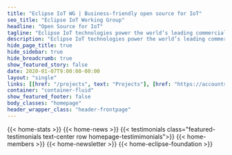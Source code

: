```yaml
---
title: "Eclipse IoT WG | Business-friendly open source for IoT"
seo_title: "Eclipse IoT Working Group"
headline: "Open Source for IoT"
tagline: "Eclipse IoT technologies power the world’s leading commercial IoT solutions."
description: "Eclipse IoT technologies power the world’s leading commercial IoT solutions."
hide_page_title: true
hide_sidebar: true
hide_breadcrumb: true
show_featured_story: false
date: 2020-01-07T9:00:00-00:00
layout: "single"
links: [[href: "/projects", text: "Projects"], [href: "https://accounts.eclipse.org/contact/membership/iot", text: "Join Us"]]
container: "container-fluid"
show_featured_footer: false
body_classes: "homepage"
header_wrapper_class: "header-frontpage"
---
```

{{< home-stats >}}
{{< home-news >}}
{{< testimonials class="featured-testimonials text-center row homepage-testimimonials">}}
{{< home-members >}}
{{< home-newsletter >}}
{{< home-eclipse-foundation >}}